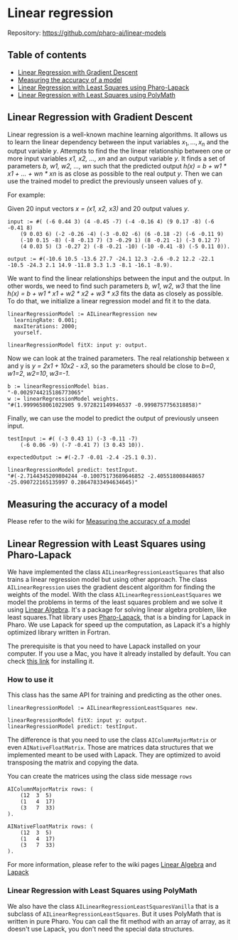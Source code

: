 # Linear regression

Repository: https://github.com/pharo-ai/linear-models

## Table of contents

- [Linear Regression with Gradient Descent](#linear-regression-with-gradient-descent)
- [Measuring the accuracy of a model](#measuring-the-accuracy-of-a-model)
- [Linear Regression with Least Squares using Pharo-Lapack](#linear-regression-with-least-squares-using-pharo-lapack)
- [Linear Regression with Least Squares using PolyMath](#linear-regression-with-least-squares-using-polymath)

## Linear Regression with Gradient Descent
Linear regression is a well-known machine learning algorithms.
It allows us to learn the linear dependency between the input variables $x_1, \dots, x_n$ and the output variable $y$.
Attempts to find the the linear relationship between one or more input variables _x1, x2, ..., xn_ and an output variable _y_. It finds a set of parameters _b, w1, w2, ..., wn_ such that the predicted output _h(x) = b + w1 * x1 + ... + wn * xn_ is as close as possible to the real output _y_. Then we can use the trained model to predict the previously unseen values of y.

For example:

Given 20 input vectors _x = (x1, x2, x3)_ and 20 output values _y_.

```Smalltalk
input := #( (-6 0.44 3) (4 -0.45 -7) (-4 -0.16 4) (9 0.17 -8) (-6 -0.41 8)
    (9 0.03 6) (-2 -0.26 -4) (-3 -0.02 -6) (6 -0.18 -2) (-6 -0.11 9)
    (-10 0.15 -8) (-8 -0.13 7) (3 -0.29 1) (8 -0.21 -1) (-3 0.12 7)
    (4 0.03 5) (3 -0.27 2) (-8 -0.21 -10) (-10 -0.41 -8) (-5 0.11 0)).

output := #(-10.6 10.5 -13.6 27.7 -24.1 12.3 -2.6 -0.2 12.2 -22.1 -10.5 -24.3 2.1 14.9 -11.8 3.3 1.3 -8.1 -16.1 -8.9).
```

We want to find the linear relationships between the input and the output. In other words, we need to find such parameters _b, w1, w2, w3_ that the line _h(x) = b + w1 * x1 + w2 * x2 + w3 * x3_ fits the data as closely as possible. To do that, we initialize a linear regression model and fit it to the data.

```Smalltalk
linearRegressionModel := AILinearRegression new
  learningRate: 0.001;
  maxIterations: 2000;
  yourself.

linearRegressionModel fitX: input y: output.
```

Now we can look at the trained parameters. The real relationship between x and y is _y = 2*x1 + 10*x2 - x3_, so the parameters should be close to _b=0_, _w1=2_, _w2=10_, _w3=-1_.

```Smalltalk
b := linearRegressionModel bias.
"-0.0029744215186773065"
w := linearRegressionModel weights.
"#(1.9999658061022905 9.972821149946537 -0.9998757756318858)"
```

Finally, we can use the model to predict the output of previously unseen input.

```Smalltalk
testInput := #( (-3 0.43 1) (-3 -0.11 -7) 
    (-6 0.06 -9) (-7 -0.41 7) (3 0.43 10)).
    
expectedOutput := #(-2.7 -0.01 -2.4 -25.1 0.3).
```

```Smalltalk
linearRegressionModel predict: testInput.
"#(-2.7144345209804244 -0.10075173689646852 -2.405518008448657 -25.090722165135997 0.28647833494634645)"
```

## Measuring the accuracy of a model

Please refer to the wiki for [Measuring the accuracy of a model](./Measuring-the-accuracy-of-a-model.md)

## Linear Regression with Least Squares using Pharo-Lapack

We have implemented the class `AILinearRegressionLeastSquares` that also trains a linear regression model but using other approach. The class `AILinearRegression` uses the gradient descent algorithm for finding the weights of the model. With the class `AILinearRegressionLeastSquares` we model the problems in terms of the least squares problem and we solve it using [Linear Algebra](../LinearAlgebra/Lapack.md). It's a package for solving linear algebra problem, like least squares.That library uses [Pharo-Lapack](../LinearAlgebra/Lapack.md), that is a binding for Lapack in Pharo. We use Lapack for speed up the computation, as Lapack it's a highly optimized library written in Fortran.

The prerequisite is that you need to have Lapack installed on your computer. If you use a Mac, you have it already installed by default. You can check [this link](https://netlib.org/lapack/lug/node14.html) for installing it.

### How to use it

This class has the same API for training and predicting as the other ones. 

```st
linearRegressionModel := AILinearRegressionLeastSquares new.

linearRegressionModel fitX: input y: output.
linearRegressionModel predict: testInput.
```

The difference is that you need to use the class `AIColumnMajorMatrix` or even `AINativeFloatMatrix`. Those are matrices data structures that we implemented meant to be used with Lapack. They are optimized to avoid transposing the matrix and copying the data.

You can create the matrices using the class side message `rows`


```st
AIColumnMajorMatrix rows: (
    (12  3  5)
    (1   4  17)
    (3   7  33)
).

AINativeFloatMatrix rows: (
    (12  3  5)
    (1   4  17)
    (3   7  33)
).
```

For more information, please refer to the wiki pages [Linear Algebra](../LinearAlgebra/LinearAlgebra.md) and [Lapack](../LinearAlgebra/Lapack.md)


### Linear Regression with Least Squares using PolyMath

We also have the class `AILinearRegressionLeastSquaresVanilla` that is a subclass of `AILinearRegressionLeastSquares`. But it uses PolyMath that is written in pure Pharo. You can call the fit method with an array of array, as it doesn't use Lapack, you don't need the special data structures.
